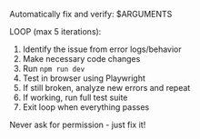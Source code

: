 Automatically fix and verify: $ARGUMENTS

LOOP (max 5 iterations):
1. Identify the issue from error logs/behavior
2. Make necessary code changes
3. Run `npm run dev`
4. Test in browser using Playwright
5. If still broken, analyze new errors and repeat
6. If working, run full test suite
7. Exit loop when everything passes

Never ask for permission - just fix it!